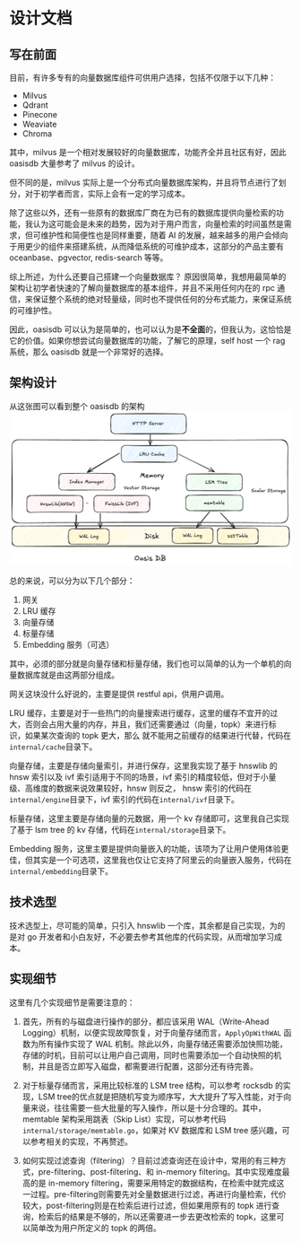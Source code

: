 # 设计文档

## 写在前面
目前，有许多专有的向量数据库组件可供用户选择，包括不仅限于以下几种：

- Milvus
- Qdrant
- Pinecone
- Weaviate
- Chroma

其中，milvus 是一个相对发展较好的向量数据库，功能齐全并且社区有好，因此 oasisdb 大量参考了 milvus 的设计。

但不同的是，milvus 实际上是一个分布式向量数据库架构，并且将节点进行了划分，对于初学者而言，实际上会有一定的学习成本。

除了这些以外，还有一些原有的数据库厂商在为已有的数据库提供向量检索的功能，我认为这可能会是未来的趋势，因为对于用户而言，向量检索的时间虽然是需求，但可维护性和简便性也是同样重要，随着 AI 的发展，越来越多的用户会倾向于用更少的组件来搭建系统，从而降低系统的可维护成本，这部分的产品主要有 oceanbase、pgvector, redis-search 等等。

综上所述，为什么还要自己搭建一个向量数据库？ 原因很简单，我想用最简单的架构让初学者快速的了解向量数据库的基本组件，并且不采用任何内在的 rpc 通信，来保证整个系统的绝对轻量级，同时也不提供任何的分布式能力，来保证系统的可维护性。

因此，oasisdb 可以认为是简单的，也可以认为是**不全面**的，但我认为，这恰恰是它的价值。如果你想尝试向量数据库的功能，了解它的原理，self host 一个 rag 系统，那么 oasisdb 就是一个非常好的选择。

## 架构设计

从这张图可以看到整个 oasisdb 的架构![架构设计](./images/architecture.png)

总的来说，可以分为以下几个部分：

1. 网关
2. LRU 缓存
3. 向量存储
4. 标量存储
5. Embedding 服务（可选）

其中，必须的部分就是向量存储和标量存储，我们也可以简单的认为一个单机的向量数据库就是由这两部分组成。

网关这块没什么好说的，主要是提供 restful api，供用户调用。

LRU 缓存，主要是对于一些热门的向量搜索进行缓存，这里的缓存不宜开的过大，否则会占用大量的内存，并且，我们还需要通过（向量，topk）来进行标识，如果某次查询的 topk 更大，那么
就不能用之前缓存的结果进行代替，代码在`internal/cache`目录下。

向量存储，主要是存储向量索引，并进行保存，这里我实现了基于 hnswlib 的 hnsw 索引以及 ivf 索引适用于不同的场景，ivf 索引的精度较低，但对于小量级、高维度的数据来说效果较好，hnsw 则反之， hnsw 索引的代码在`internal/engine`目录下，ivf 索引的代码在`internal/ivf`目录下。

标量存储，这里主要是存储向量的元数据，用一个 kv 存储即可，这里我自己实现了基于 lsm tree 的 kv 存储，代码在`internal/storage`目录下。

Embedding 服务，这里主要是提供向量嵌入的功能，该项为了让用户使用体验更佳，但其实是一个可选项，这里我也仅让它支持了阿里云的向量嵌入服务，代码在`internal/embedding`目录下。

## 技术选型

技术选型上，尽可能的简单，只引入 hnswlib 一个库，其余都是自己实现，为的是对 go 开发者和小白友好，不必要去参考其他库的代码实现，从而增加学习成本。

## 实现细节

这里有几个实现细节是需要注意的：
1. 首先，所有的与磁盘进行操作的部分，都应该采用 WAL（Write-Ahead Logging）机制，以便实现故障恢复，对于向量存储而言，`ApplyOpWithWAL` 函数为所有操作实现了 WAL 机制。除此以外，向量存储还需要添加快照功能，存储的时机，目前可以让用户自己调用，同时也需要添加一个自动快照的机制，并且是否立即写入磁盘，都需要进行配置，这部分还有待完善。

2. 对于标量存储而言，采用比较标准的 LSM tree 结构，可以参考 rocksdb 的实现，LSM tree的优点就是把随机写变为顺序写，大大提升了写入性能，对于向量来说，往往需要一些大批量的写入操作，所以是十分合理的。其中，memtable 架构采用跳表（Skip List）实现，可以参考代码`internal/storage/memtable.go`，如果对 KV 数据库和 LSM tree 感兴趣，可以参考相关的实现，不再赘述。

3. 如何实现过滤查询（filtering）？目前过滤查询还在设计中，常用的有三种方式，pre-filtering、post-filtering、和 in-memory filtering。其中实现难度最高的是 in-memory filtering，需要采用特定的数据结构，在检索中就完成这一过程。pre-filtering则需要先对全量数据进行过滤，再进行向量检索，代价较大，post-filtering则是在检索后进行过滤，但如果用原有的 topk 进行查询，检索后的结果是不够的，所以还需要进一步去更改检索的 topk，这里可以简单改为用户所定义的 topk 的两倍。


